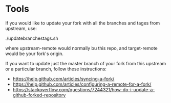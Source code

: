 # Tools

If you would like to update your fork with all the branches and tages
from upstream, use:

  ./updatebranchestags.sh <upstream-remote> <target-remote>

where upstream-remote would normally bu this repo, and target-remote
would be your fork's origin.

If you want to update just the master branch of your fork
from this upstream or a particular branch, follow these
instructions:

- https://help.github.com/articles/syncing-a-fork/
- https://help.github.com/articles/configuring-a-remote-for-a-fork/
- https://stackoverflow.com/questions/7244321/how-do-i-update-a-github-forked-repository 
